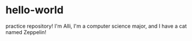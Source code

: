 # hello-world
practice repository!
I'm Alli, I'm a computer science major, and I have a cat named Zeppelin!
